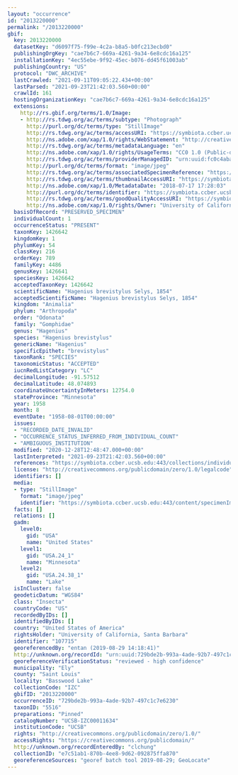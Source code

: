 ```yaml
---
layout: "occurrence"
id: "2013220000"
permalink: "/2013220000"
gbif:
  key: 2013220000
  datasetKey: "d6097f75-f99e-4c2a-b8a5-b0fc213ecbd0"
  publishingOrgKey: "cae7b6c7-669a-4261-9a34-6e8cdc16a125"
  installationKey: "4ec55ebe-9f92-45ec-b076-dd45f61003ab"
  publishingCountry: "US"
  protocol: "DWC_ARCHIVE"
  lastCrawled: "2021-09-11T09:05:22.434+00:00"
  lastParsed: "2021-09-23T21:42:03.560+00:00"
  crawlId: 161
  hostingOrganizationKey: "cae7b6c7-669a-4261-9a34-6e8cdc16a125"
  extensions:
    http://rs.gbif.org/terms/1.0/Image:
    - http://rs.tdwg.org/ac/terms/subtype: "Photograph"
      http://purl.org/dc/terms/type: "StillImage"
      http://rs.tdwg.org/ac/terms/accessURI: "https://symbiota.ccber.ucsb.edu:443/content/specimenImages/UCSB_IZC/UCSB-IZC00011/UCSB-IZC00011634_lg.jpg"
      http://ns.adobe.com/xap/1.0/rights/WebStatement: "http://creativecommons.org/publicdomain/zero/1.0/"
      http://rs.tdwg.org/ac/terms/metadataLanguage: "en"
      http://ns.adobe.com/xap/1.0/rights/UsageTerms: "CC0 1.0 (Public-domain)"
      http://rs.tdwg.org/ac/terms/providerManagedID: "urn:uuid:fc0c4aba-9d08-4d5f-9b33-be1856c395de"
      http://purl.org/dc/terms/format: "image/jpeg"
      http://rs.tdwg.org/ac/terms/associatedSpecimenReference: "https://symbiota.ccber.ucsb.edu:443/collections/individual/index.php?occid=107715"
      http://rs.tdwg.org/ac/terms/thumbnailAccessURI: "https://symbiota.ccber.ucsb.edu:443/content/specimenImages/UCSB_IZC/UCSB-IZC00011/UCSB-IZC00011634_tn.jpg"
      http://ns.adobe.com/xap/1.0/MetadataDate: "2018-07-17 17:28:03"
      http://purl.org/dc/terms/identifier: "https://symbiota.ccber.ucsb.edu:443/content/specimenImages/UCSB_IZC/UCSB-IZC00011/UCSB-IZC00011634_lg.jpg"
      http://rs.tdwg.org/ac/terms/goodQualityAccessURI: "https://symbiota.ccber.ucsb.edu:443/content/specimenImages/UCSB_IZC/UCSB-IZC00011/UCSB-IZC00011634.jpg"
      http://ns.adobe.com/xap/1.0/rights/Owner: "University of California, Santa Barbara"
  basisOfRecord: "PRESERVED_SPECIMEN"
  individualCount: 1
  occurrenceStatus: "PRESENT"
  taxonKey: 1426642
  kingdomKey: 1
  phylumKey: 54
  classKey: 216
  orderKey: 789
  familyKey: 4486
  genusKey: 1426641
  speciesKey: 1426642
  acceptedTaxonKey: 1426642
  scientificName: "Hagenius brevistylus Selys, 1854"
  acceptedScientificName: "Hagenius brevistylus Selys, 1854"
  kingdom: "Animalia"
  phylum: "Arthropoda"
  order: "Odonata"
  family: "Gomphidae"
  genus: "Hagenius"
  species: "Hagenius brevistylus"
  genericName: "Hagenius"
  specificEpithet: "brevistylus"
  taxonRank: "SPECIES"
  taxonomicStatus: "ACCEPTED"
  iucnRedListCategory: "LC"
  decimalLongitude: -91.57512
  decimalLatitude: 48.074893
  coordinateUncertaintyInMeters: 12754.0
  stateProvince: "Minnesota"
  year: 1958
  month: 8
  eventDate: "1958-08-01T00:00:00"
  issues:
  - "RECORDED_DATE_INVALID"
  - "OCCURRENCE_STATUS_INFERRED_FROM_INDIVIDUAL_COUNT"
  - "AMBIGUOUS_INSTITUTION"
  modified: "2020-12-28T12:48:47.000+00:00"
  lastInterpreted: "2021-09-23T21:42:03.560+00:00"
  references: "https://symbiota.ccber.ucsb.edu:443/collections/individual/index.php?occid=107715"
  license: "http://creativecommons.org/publicdomain/zero/1.0/legalcode"
  identifiers: []
  media:
  - type: "StillImage"
    format: "image/jpeg"
    identifier: "https://symbiota.ccber.ucsb.edu:443/content/specimenImages/UCSB_IZC/UCSB-IZC00011/UCSB-IZC00011634_lg.jpg"
  facts: []
  relations: []
  gadm:
    level0:
      gid: "USA"
      name: "United States"
    level1:
      gid: "USA.24_1"
      name: "Minnesota"
    level2:
      gid: "USA.24.38_1"
      name: "Lake"
  isInCluster: false
  geodeticDatum: "WGS84"
  class: "Insecta"
  countryCode: "US"
  recordedByIDs: []
  identifiedByIDs: []
  country: "United States of America"
  rightsHolder: "University of California, Santa Barbara"
  identifier: "107715"
  georeferencedBy: "entan (2019-08-29 14:18:41)"
  http://unknown.org/recordId: "urn:uuid:729bde2b-993a-4ade-92b7-497c1c7e6230"
  georeferenceVerificationStatus: "reviewed - high confidence"
  municipality: "Ely"
  county: "Saint Louis"
  locality: "Basswood Lake"
  collectionCode: "IZC"
  gbifID: "2013220000"
  occurrenceID: "729bde2b-993a-4ade-92b7-497c1c7e6230"
  taxonID: "5516"
  preparations: "Pinned"
  catalogNumber: "UCSB-IZC00011634"
  institutionCode: "UCSB"
  rights: "http://creativecommons.org/publicdomain/zero/1.0/"
  accessRights: "https://creativecommons.org/publicdomain/"
  http://unknown.org/recordEnteredBy: "clchung"
  collectionID: "e7c51ab1-870b-4ee8-9d62-092875ffa870"
  georeferenceSources: "georef batch tool 2019-08-29; GeoLocate"
---
```

